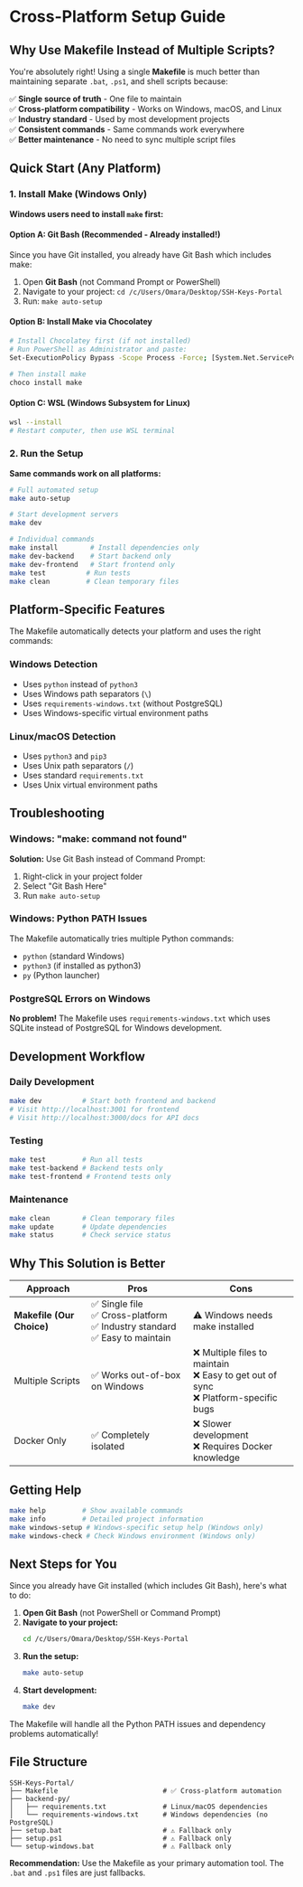 # Cross-Platform Setup Guide

## Why Use Makefile Instead of Multiple Scripts?

You're absolutely right! Using a single **Makefile** is much better than maintaining separate `.bat`, `.ps1`, and shell scripts because:

✅ **Single source of truth** - One file to maintain  
✅ **Cross-platform compatibility** - Works on Windows, macOS, and Linux  
✅ **Industry standard** - Used by most development projects  
✅ **Consistent commands** - Same commands work everywhere  
✅ **Better maintenance** - No need to sync multiple script files  

## Quick Start (Any Platform)

### 1. Install Make (Windows Only)

**Windows users need to install `make` first:**

#### Option A: Git Bash (Recommended - Already installed!)
Since you have Git installed, you already have Git Bash which includes make:
1. Open **Git Bash** (not Command Prompt or PowerShell)
2. Navigate to your project: `cd /c/Users/Omara/Desktop/SSH-Keys-Portal`
3. Run: `make auto-setup`

#### Option B: Install Make via Chocolatey
```bash
# Install Chocolatey first (if not installed)
# Run PowerShell as Administrator and paste:
Set-ExecutionPolicy Bypass -Scope Process -Force; [System.Net.ServicePointManager]::SecurityProtocol = [System.Net.ServicePointManager]::SecurityProtocol -bor 3072; iex ((New-Object System.Net.WebClient).DownloadString('https://community.chocolatey.org/install.ps1'))

# Then install make
choco install make
```

#### Option C: WSL (Windows Subsystem for Linux)
```bash
wsl --install
# Restart computer, then use WSL terminal
```

### 2. Run the Setup

**Same commands work on all platforms:**

```bash
# Full automated setup
make auto-setup

# Start development servers
make dev

# Individual commands
make install        # Install dependencies only
make dev-backend    # Start backend only
make dev-frontend   # Start frontend only
make test          # Run tests
make clean         # Clean temporary files
```

## Platform-Specific Features

The Makefile automatically detects your platform and uses the right commands:

### Windows Detection
- Uses `python` instead of `python3`
- Uses Windows path separators (`\`)
- Uses `requirements-windows.txt` (without PostgreSQL)
- Uses Windows-specific virtual environment paths

### Linux/macOS Detection
- Uses `python3` and `pip3`
- Uses Unix path separators (`/`)
- Uses standard `requirements.txt`
- Uses Unix virtual environment paths

## Troubleshooting

### Windows: "make: command not found"
**Solution:** Use Git Bash instead of Command Prompt:
1. Right-click in your project folder
2. Select "Git Bash Here"
3. Run `make auto-setup`

### Windows: Python PATH Issues
The Makefile automatically tries multiple Python commands:
- `python` (standard Windows)
- `python3` (if installed as python3)
- `py` (Python launcher)

### PostgreSQL Errors on Windows
**No problem!** The Makefile uses `requirements-windows.txt` which uses SQLite instead of PostgreSQL for Windows development.

## Development Workflow

### Daily Development
```bash
make dev          # Start both frontend and backend
# Visit http://localhost:3001 for frontend
# Visit http://localhost:3000/docs for API docs
```

### Testing
```bash
make test         # Run all tests
make test-backend # Backend tests only
make test-frontend # Frontend tests only
```

### Maintenance
```bash
make clean        # Clean temporary files
make update       # Update dependencies
make status       # Check service status
```

## Why This Solution is Better

| Approach | Pros | Cons |
|----------|------|------|
| **Makefile (Our Choice)** | ✅ Single file<br>✅ Cross-platform<br>✅ Industry standard<br>✅ Easy to maintain | ⚠️ Windows needs make installed |
| Multiple Scripts | ✅ Works out-of-box on Windows | ❌ Multiple files to maintain<br>❌ Easy to get out of sync<br>❌ Platform-specific bugs |
| Docker Only | ✅ Completely isolated | ❌ Slower development<br>❌ Requires Docker knowledge |

## Getting Help

```bash
make help         # Show available commands
make info         # Detailed project information
make windows-setup # Windows-specific setup help (Windows only)
make windows-check # Check Windows environment (Windows only)
```

## Next Steps for You

Since you already have Git installed (which includes Git Bash), here's what to do:

1. **Open Git Bash** (not PowerShell or Command Prompt)
2. **Navigate to your project:**
   ```bash
   cd /c/Users/Omara/Desktop/SSH-Keys-Portal
   ```
3. **Run the setup:**
   ```bash
   make auto-setup
   ```
4. **Start development:**
   ```bash
   make dev
   ```

The Makefile will handle all the Python PATH issues and dependency problems automatically!

## File Structure

```
SSH-Keys-Portal/
├── Makefile                          # ✅ Cross-platform automation
├── backend-py/
│   ├── requirements.txt              # Linux/macOS dependencies
│   └── requirements-windows.txt      # Windows dependencies (no PostgreSQL)
├── setup.bat                         # ⚠️ Fallback only
├── setup.ps1                         # ⚠️ Fallback only
└── setup-windows.bat                 # ⚠️ Fallback only
```

**Recommendation:** Use the Makefile as your primary automation tool. The `.bat` and `.ps1` files are just fallbacks.
